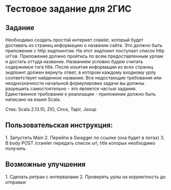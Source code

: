 <h1>Тестовое задание для 2ГИС</h1>
<h2>Задание</h2>
Необходимо создать простой интернет crawler,
который будет доставать из страниц информацию о названии сайта.
Это должно быть приложение с http эндпоинтом. На этот эндпоинт поступает список http url'ов. Приложение должно пройтись по всем предоставленным урлам и достать оттуда название. Названием условно будем считать содержимое тэга title. После изъятия информации из всех страниц эндпоинт должен вернуть ответ, в котором каждому входному урлу соответствует найденное название. Все недостающие требования или неоднозначности начальной формулировки задачи вы должны разрешить самостоятельно - это является частью задания. Единственное требование к реализации - приложение должно быть написано на языке Scala.

Стек: Scala 2.13.10, ZIO, Circe, Tapir, Jsoup

<h2>Пользовательская инструкция:</h2>
1. Запустить Main
2. Перейти в Swagger по ссылке (она будет в логах)
3. В body POST /crawler передать список url, title которых необходимо получить

<h2>Возможные улучшения</h2>
1. Сделать ретраи с интервалами
2. Проверять урлы на корректность до отправки
